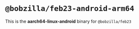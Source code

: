 # `@bobzilla/feb23-android-arm64`

This is the **aarch64-linux-android** binary for `@bobzilla/feb23`
